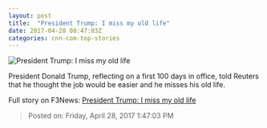 ```yaml
---
layout: post
title:  "President Trump: I miss my old life"
date: 2017-04-28 08:47:03Z
categories: cnn-com-top-stories
---
```


![President Trump: I miss my old life](http://i2.cdn.cnn.com/cnnnext/dam/assets/170427145335-trump-white-house-0425-super-tease.jpg)

President Donald Trump, reflecting on a first 100 days in office, told Reuters that he thought the job would be easier and he misses his old life.


Full story on F3News: [President Trump: I miss my old life](http://www.f3nws.com/n/tR4DyE)

> Posted on: Friday, April 28, 2017 1:47:03 PM
